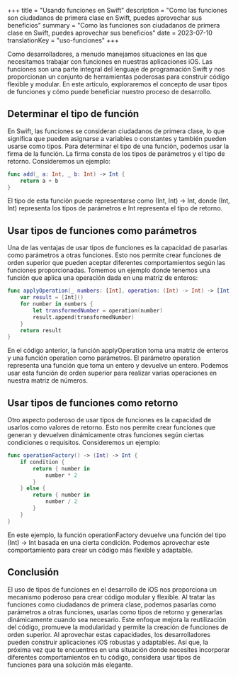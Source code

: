 +++
title = "Usando funciones en Swift"
description = "Como las funciones son ciudadanos de primera clase en Swift, puedes aprovechar sus beneficios"
summary = "Como las funciones son ciudadanos de primera clase en Swift, puedes aprovechar sus beneficios"
date = 2023-07-10
translationKey = "uso-funciones"
+++

Como desarrolladores, a menudo manejamos situaciones en las que necesitamos trabajar con funciones en nuestras aplicaciones iOS. Las funciones son una parte integral del lenguaje de programación Swift y nos proporcionan un conjunto de herramientas poderosas para construir código flexible y modular. En este artículo, exploraremos el concepto de usar tipos de funciones y cómo puede beneficiar nuestro proceso de desarrollo.

## Determinar el tipo de función

En Swift, las funciones se consideran ciudadanos de primera clase, lo que significa que pueden asignarse a variables o constantes y también pueden usarse como tipos. Para determinar el tipo de una función, podemos usar la firma de la función. La firma consta de los tipos de parámetros y el tipo de retorno. Consideremos un ejemplo:
```swift
func add(_ a: Int, _ b: Int) -> Int {
    return a + b
}
```
El tipo de esta función puede representarse como (Int, Int) -> Int, donde (Int, Int) representa los tipos de parámetros e Int representa el tipo de retorno.

## Usar tipos de funciones como parámetros

Una de las ventajas de usar tipos de funciones es la capacidad de pasarlas como parámetros a otras funciones. Esto nos permite crear funciones de orden superior que pueden aceptar diferentes comportamientos según las funciones proporcionadas. Tomemos un ejemplo donde tenemos una función que aplica una operación dada en una matriz de enteros:

```swift
func applyOperation(_ numbers: [Int], operation: (Int) -> Int) -> [Int] {
    var result = [Int]()
    for number in numbers {
        let transformedNumber = operation(number)
        result.append(transformedNumber)
    }
    return result
}
```
En el código anterior, la función applyOperation toma una matriz de enteros y una función operation como parámetros. El parámetro operation representa una función que toma un entero y devuelve un entero. Podemos usar esta función de orden superior para realizar varias operaciones en nuestra matriz de números.

## Usar tipos de funciones como retorno

Otro aspecto poderoso de usar tipos de funciones es la capacidad de usarlos como valores de retorno. Esto nos permite crear funciones que generan y devuelven dinámicamente otras funciones según ciertas condiciones o requisitos. Consideremos un ejemplo:

```swift
func operationFactory() -> (Int) -> Int {
    if condition {
        return { number in
            number * 2
        }
    } else {
        return { number in
            number / 2
        }
    }
}
```
En este ejemplo, la función operationFactory devuelve una función del tipo (Int) -> Int basada en una cierta condición. Podemos aprovechar este comportamiento para crear un código más flexible y adaptable.

## Conclusión

El uso de tipos de funciones en el desarrollo de iOS nos proporciona un mecanismo poderoso para crear código modular y flexible. Al tratar las funciones como ciudadanos de primera clase, podemos pasarlas como parámetros a otras funciones, usarlas como tipos de retorno y generarlas dinámicamente cuando sea necesario. Este enfoque mejora la reutilización del código, promueve la modularidad y permite la creación de funciones de orden superior. Al aprovechar estas capacidades, los desarrolladores pueden construir aplicaciones iOS robustas y adaptables. Así que, la próxima vez que te encuentres en una situación donde necesites incorporar diferentes comportamientos en tu código, considera usar tipos de funciones para una solución más elegante.